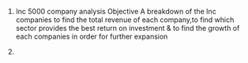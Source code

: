 1. Inc 5000 company analysis
Objective
A breakdown of the Inc companies to find the total revenue of each company,to find which sector provides the best return on investment & to find the growth of each companies in order for further expansion

2.
